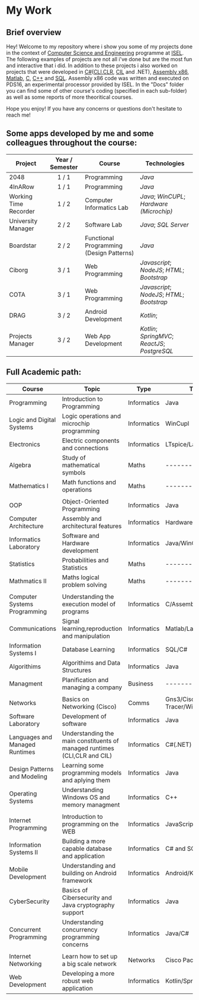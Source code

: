 # My Work

## Brief overview
Hey! Welcome to my repository where i show you some of my projects done in the context of [Computer Science and Engineering](https://isel.pt/cursos/licenciaturas/engenharia-informatica-e-de-computadores) programme at [ISEL](https://isel.pt/). The following examples of projects are not all i've done but are the most fun and interactive that i did. In addition to these projects i also worked on projects that were developed in [C#](https://docs.microsoft.com/en-us/dotnet/csharp/getting-started/)([CLI](https://en.wikipedia.org/wiki/Common_Language_Infrastructure),[CLR](https://en.wikipedia.org/wiki/Common_Language_Runtime), [CIL](https://en.wikipedia.org/wiki/Common_Intermediate_Language) and .NET), [Assembly x86](https://en.wikipedia.org/wiki/X86_assembly_language), [Matlab](https://www.mathworks.com/products/matlab.html), [C](https://en.wikipedia.org/wiki/C_(programming_language)), [C++](https://en.wikipedia.org/wiki/C%2B%2B) and [SQL](https://en.wikipedia.org/wiki/SQL). Assembly x86 code was written and executed on PDS16, an experimental processor provided by ISEL.
In the "Docs" folder you can find some of other course's coding (specified in each sub-folder) as well as some reports of more theoritical courses.

Hope you enjoy! If you have any concerns or questions don't hesitate to reach me!

## Some apps developed by me and some colleagues throughout the course:

| Project        | Year  / Semester        | Course  | Technologies
| -------------  |:-------------:|-------------|------------|
| 2048      	| 1 / 1| Programming | _Java_ |
| 4InARow      	| 1 / 1| Programming | _Java_ |
| Working Time Recorder | 1 / 2| Computer Informatics Lab | _Java_; _WinCUPL_; _Hardware (Microchip)_ |
| University Manager | 2 / 2 | Software Lab | _Java_; _SQL Server_ |
| Boardstar 	| 2 / 2| Functional Programming (Design Patterns) | _Java_ |
| Ciborg| 3 / 1 | Web Programming | _Javascript_; _NodeJS_; _HTML_; _Bootstrap_ |
| COTA 	| 3 / 1| Web Programming | _Javascript_; _NodeJS_; _HTML_; _Bootstrap_ |
| DRAG | 3 / 2 | Android Development | _Kotlin_;  |
| Projects Manager | 3 / 2 | Web App Development | _Kotlin_; _SpringMVC_; _ReactJS_; _PostgreSQL_  |




## Full Academic path:

| Course | Topic | Type | Technologies | Year/Semester |
|--------|-------|------|--------------|---------------|
| Programming       | Introduction to Programming      | Informatics     |  Java            |  1/1             |
| Logic and Digital Systems       | Logic operations and microchip programming       | Informatics     | WinCupl             |  1/1             |
| Electronics       | Electric components and connections      |  Informatics    |   LTspice/Laboratory   |  1/1             |
| Algebra      | Study of mathematical symbols      | Maths     | -------- |     1/1          |
| Mathematics I      |  Math functions and operations     | Maths      |  --------   |       1/1        |
| | | | | |
| OOP    |  Object-Oriented Programming     | Informatics     | Java              |  1/2             |
| Computer Architecture     | Assembly and architectural features       |  Informatics    |   Hardware/Assembly           | 1/2              |
| Informatics Laboratory     | Software and Hardware development      | Informatics     |  Java/WinCupl/Hardware            |  1/2             |
| Statistics       | Probabilities and Statistics       | Maths      | ---------    | 1/2              |
| Mathmatics II       |  Maths logical problem solving      | Maths     | --------  | 1/2              |
| | | | | |
| Computer Systems Programming      | Understanding the execution model of programs      | Informatics      | C/Assembly x86             | 2/1              |
| Communications       | Signal learning,reproduction and manipulation     | Informatics     |  Matlab/Laboratory            | 2/1               |
| Information Systems I|Database Learning|Informatics|SQL/C#|2/1|
| Algorithims | Algorithims and Data Structures | Informatics | Java | 2/1 |
| Managment | Planification and managing a company  | Business |--------- | 2/1 |
| | | | | |
| Networks | Basics on Networking (Cisco) | Comms | Gns3/Cisco Packet Tracer/Wireshark | 2/2 |
| Software Laboratory| Development of software  | Informatics | Java | 2/2 |
| Languages and Managed Runtimes |Understanding the main constituents of managed runtimes (CLI,CLR and CIL) | Informatics | C#(.NET) | 2/2 |
|Design Patterns and Modeling | Learning some programming models and aplying them | Informatics | Java | 2/2 |
| Operating Systems | Understanding Windows OS and memory managment| Informatics| C++| 2/2|
| | | | | |
| Internet Programming | Introduction to programming on the WEB | Informatics | JavaScript/NodeJs/HTML/CSS |3/1 |
| Information Systems II | Building a more capable database and application | Informatics | C# and SQL | 3/1  |
| Mobile Development | Understanding and building on Android framework | Informatics | Android/Kotlin | 3/1 |
| CyberSecurity | Basics of Cibersecurity and Java cryptography support | Informatics | Java | 3/1 |
| Concurrent Programming | Understanding concurrency programming concerns | Informatics | Java/C# | 3/1 |
| | | | | |
| Internet Networking | Learn how to set up a big scale network| Networks | Cisco Packet Tracer/Gns3 | 3/2 |
| Web Development | Developing a more robust web application | Informatics  | Kotlin/Spring JavaScript/React | 3/2 |











